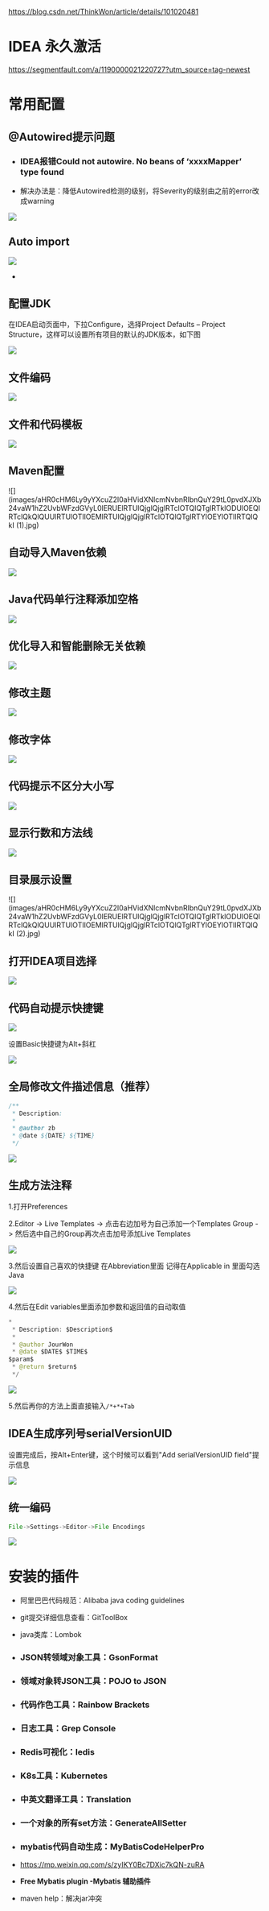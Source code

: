 <https://blog.csdn.net/ThinkWon/article/details/101020481>

# IDEA 永久激活

<https://segmentfault.com/a/1190000021220727?utm_source=tag-newest>

# 常用配置

## @Autowired提示问题

- ### IDEA报错Could not autowire. No beans of ‘xxxxMapper’ type found

- 解决办法是：降低Autowired检测的级别，将Severity的级别由之前的error改成warning

![](C:/Users/Administrator/Desktop/notes/%E4%B9%B1%E4%B8%83%E5%85%AB%E7%B3%9F/images/QQ%E6%88%AA%E5%9B%BE20191207164153.png)

## Auto import

![](C:/Users/Administrator/Desktop/notes/%E4%B9%B1%E4%B8%83%E5%85%AB%E7%B3%9F/images/QQ%E6%88%AA%E5%9B%BE20191207164329.png)

- 

## 配置JDK

在IDEA启动页面中，下拉Configure，选择Project Defaults – Project Structure，这样可以设置所有项目的默认的JDK版本，如下图

![](images/20190919134900196.png)

## 文件编码

![](images/aHR0cHM6Ly9yYXcuZ2l0aHVidXNlcmNvbnRlbnQuY29tL0pvdXJXb24vaW1hZ2UvbWFzdGVyL0lERUElRTUlQjglQjglRTclOTQlQTglRTklODUlOEQlRTclQkQlQUUlRTUlOTIlOEMlRTUlQjglQjglRTclOTQlQTglRTYlOEYlOTIlRTQlQkIlQjY.jpg)

## 文件和代码模板

![](images/20190919134940157.png)

## Maven配置

![](images/aHR0cHM6Ly9yYXcuZ2l0aHVidXNlcmNvbnRlbnQuY29tL0pvdXJXb24vaW1hZ2UvbWFzdGVyL0lERUElRTUlQjglQjglRTclOTQlQTglRTklODUlOEQlRTclQkQlQUUlRTUlOTIlOEMlRTUlQjglQjglRTclOTQlQTglRTYlOEYlOTIlRTQlQkI (1).jpg)

## 自动导入Maven依赖

![](images/20190919135012549.png)

## Java代码单行注释添加空格

![](images/2019121509061531.png)

## 优化导入和智能删除无关依赖

![](images/20190919135155737.png)

## 修改主题

![](images/20190919135213154.png)

## 修改字体

![](images/20190919135228539.png)

## 代码提示不区分大小写

![](images/20190919135244518.png)

## 显示行数和方法线

![](images/20190919135259168.png)

## 目录展示设置

![](images/aHR0cHM6Ly9yYXcuZ2l0aHVidXNlcmNvbnRlbnQuY29tL0pvdXJXb24vaW1hZ2UvbWFzdGVyL0lERUElRTUlQjglQjglRTclOTQlQTglRTklODUlOEQlRTclQkQlQUUlRTUlOTIlOEMlRTUlQjglQjglRTclOTQlQTglRTYlOEYlOTIlRTQlQkI (2).jpg)

## 打开IDEA项目选择

![](images/20190919135317919.png)

## 代码自动提示快捷键

![](images/20190919135333462.png)

设置Basic快捷键为Alt+斜杠

![](images/20190919135358583.png)

## 全局修改文件描述信息（推荐）

```java
/**
 * Description:
 *
 * @author zb
 * @date ${DATE} ${TIME}
 */
```



![](images/20190919135417548.png)

## 生成方法注释

1.打开Preferences

2.Editor -> Live Templates -> 点击右边加号为自己添加一个Templates Group -> 然后选中自己的Group再次点击加号添加Live Templates

![](images/20190919135512519.png)

3.然后设置自己喜欢的快捷键 在Abbreviation里面 记得在Applicable in 里面勾选Java

![](images/20190919135523250.png)

4.然后在Edit variables里面添加参数和返回值的自动取值

```java
*
 * Description: $Description$
 *
 * @author JourWon
 * @date $DATE$ $TIME$
$param$
 * @return $return$
 */
```



![](images/20190919135539209.png)

5.然后再你的方法上面直接输入`/*+*+Tab`

## IDEA生成序列号serialVersionUID

设置完成后，按Alt+Enter键，这个时候可以看到"Add serialVersionUID field"提示信息

![](images/20190919135641281.png)

## 统一编码

```java
File->Settings->Editor->File Encodings
```

![](images/QQ截图20200427195531.png)



# 安装的插件

- 阿里巴巴代码规范：Alibaba java coding guidelines 

- git提交详细信息查看：GitToolBox

- java类库：Lombok

- ### JSON转领域对象工具：GsonFormat

- ### 领域对象转JSON工具：POJO to JSON

- ### 代码作色工具：Rainbow Brackets

- ### 日志工具：Grep Console

- ### Redis可视化：Iedis

- ### K8s工具：Kubernetes

- ### 中英文翻译工具：Translation

- ### 一个对象的所有set方法：GenerateAllSetter

- ### mybatis代码自动生成：MyBatisCodeHelperPro

- <https://mp.weixin.qq.com/s/zyIKY0Bc7DXic7kQN-zuRA>

- **Free Mybatis plugin -Mybatis 辅助插件**

- maven help：解决jar冲突
